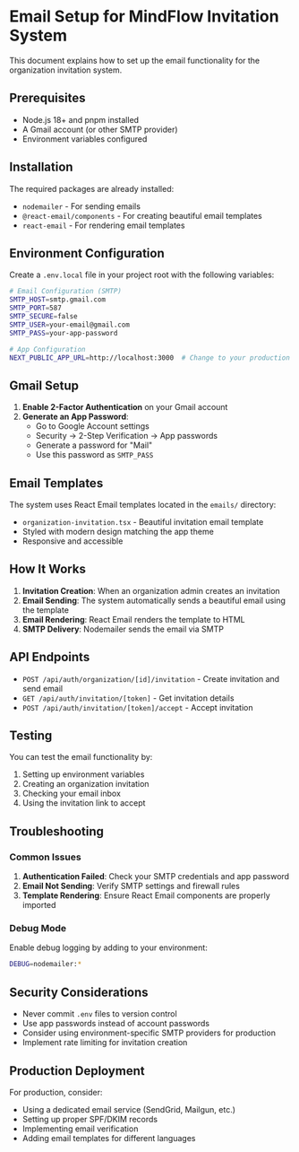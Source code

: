 # Email Setup for MindFlow Invitation System

This document explains how to set up the email functionality for the organization invitation system.

## Prerequisites

- Node.js 18+ and pnpm installed
- A Gmail account (or other SMTP provider)
- Environment variables configured

## Installation

The required packages are already installed:
- `nodemailer` - For sending emails
- `@react-email/components` - For creating beautiful email templates
- `react-email` - For rendering email templates

## Environment Configuration

Create a `.env.local` file in your project root with the following variables:

```bash
# Email Configuration (SMTP)
SMTP_HOST=smtp.gmail.com
SMTP_PORT=587
SMTP_SECURE=false
SMTP_USER=your-email@gmail.com
SMTP_PASS=your-app-password

# App Configuration
NEXT_PUBLIC_APP_URL=http://localhost:3000  # Change to your production URL
```

## Gmail Setup

1. **Enable 2-Factor Authentication** on your Gmail account
2. **Generate an App Password**:
   - Go to Google Account settings
   - Security → 2-Step Verification → App passwords
   - Generate a password for "Mail"
   - Use this password as `SMTP_PASS`

## Email Templates

The system uses React Email templates located in the `emails/` directory:

- `organization-invitation.tsx` - Beautiful invitation email template
- Styled with modern design matching the app theme
- Responsive and accessible

## How It Works

1. **Invitation Creation**: When an organization admin creates an invitation
2. **Email Sending**: The system automatically sends a beautiful email using the template
3. **Email Rendering**: React Email renders the template to HTML
4. **SMTP Delivery**: Nodemailer sends the email via SMTP

## API Endpoints

- `POST /api/auth/organization/[id]/invitation` - Create invitation and send email
- `GET /api/auth/invitation/[token]` - Get invitation details
- `POST /api/auth/invitation/[token]/accept` - Accept invitation

## Testing

You can test the email functionality by:

1. Setting up environment variables
2. Creating an organization invitation
3. Checking your email inbox
4. Using the invitation link to accept

## Troubleshooting

### Common Issues

1. **Authentication Failed**: Check your SMTP credentials and app password
2. **Email Not Sending**: Verify SMTP settings and firewall rules
3. **Template Rendering**: Ensure React Email components are properly imported

### Debug Mode

Enable debug logging by adding to your environment:
```bash
DEBUG=nodemailer:*
```

## Security Considerations

- Never commit `.env` files to version control
- Use app passwords instead of account passwords
- Consider using environment-specific SMTP providers for production
- Implement rate limiting for invitation creation

## Production Deployment

For production, consider:
- Using a dedicated email service (SendGrid, Mailgun, etc.)
- Setting up proper SPF/DKIM records
- Implementing email verification
- Adding email templates for different languages
